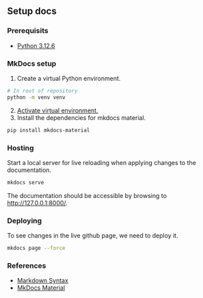 ## Setup docs

### Prerequisits
* [Python 3.12.6](https://www.python.org/downloads/)


### MkDocs setup
1. Create a virtual Python environment.
```bash
# In root of repository
python -m venv venv
```
2. [Activate virtual environment.](https://docs.python.org/3/library/venv.html#how-venvs-work) 
3. Install the dependencies for mkdocs material.
```bash
pip install mkdocs-material
```

### Hosting 
Start a local server for live reloading when applying changes to the documentation.
```bash
mkdocs serve
```
The documentation should be accessible by browsing to http://127.0.0.1:8000/.

### Deploying 
To see changes in the live github page, we need to deploy it.
```bash
mkdocs page --force
```

### References
* [Markdown Syntax](https://www.markdownguide.org/basic-syntax/)
* [MkDocs Material](https://squidfunk.github.io/mkdocs-material/)